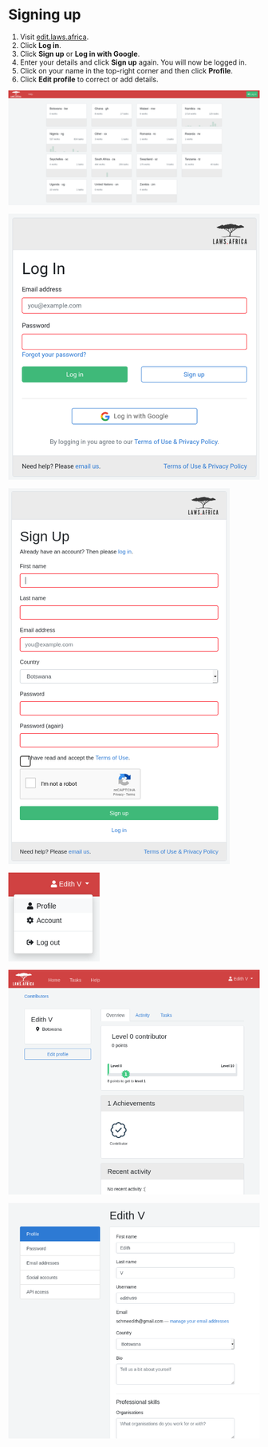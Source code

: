 # Signing up

1. Visit [edit.laws.africa](https://edit.laws.africa).&#x20;
2. Click **Log in**.
3. Click **Sign up** or **Log in with Google**.
4. Enter your details and click **Sign up** again. You will now be logged in.
5. Click on your name in the top-right corner and then click **Profile**.
6. Click **Edit profile** to correct or add details.

![](../.gitbook/assets/image.png)

![](<../.gitbook/assets/image (205) (1) (1) (1).png>)

![](<../.gitbook/assets/image (15).png>)

![](<../.gitbook/assets/image (57).png>)

![](<../.gitbook/assets/image (29).png>)

![](<../.gitbook/assets/image (63).png>)
